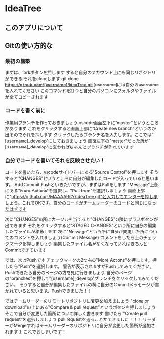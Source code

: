 # IdeaTree

## このアプリについて

## Gitの使い方的な


### 最初の構築


まずは、forkボタンを押します
すると自分のアカウント上にも同じリポジトリができる
それをcloneします
git clone https://github.com/[username]/IdeaTree.git
[username]には自分のusernameを入れてください
このコマンドを打つと自分のパソコンにフォルダやファイルが全てコピーされます


### コードを書く前に


作業用ブランチを作っておきましょう
vscode画面左下に"master"というところがあります
これをクリックすると画面上部に"Create new branch"というのが出るのでそれを押します
クリックしたらブランチ名を入力します。ここでは"[username]_develop"にしておきましょう
画面左下の"master"だった所が"[username]_develop"に変わればちゃんとブランチが作れています


### 自分でコードを書いてそれを反映させたい！

コードを書いたら、vscodeサイドバーにある"Source Control"を押します
そうすると"CHANGES"というところに自分が編集したコードが入っていると思います。
Add,Commit,Pushといきたいですが、まずはPullをします
"Message"上部にある"More Actions"を選択し、"Pull from"を選択しましょう
画面上部に"https://github.com/MAAAARCY/IdeaTree.git"と入力してエンターを押しましょう。これでOKです。自分のコードがチームリーダーのコードと同じになったはずです

次に"CHANGES"の所にカーソルを当てると"CHANGES"の隣にプラスボタンが出てきます
それをクリックすると"STAGED CHANGES"という所に自分の編集したファイルが移動します
次に"Message"という所に自分が変更した所についてのコメントを入れましょう(Commit Message)
コメントをしたら上のチェックマークを押しましょう
編集したファイル名がなくなっていればきちんとCommitできています

では、次はPushです
チェックマークの2つ右の"More Actions"を押します。押したら"Push"を選択します。
警告が表示されますがPushしてみてください。Pushできたら自分のページの方を見に行きましょう
自分のページの"branches"を押して"[username]_develop"ブランチをクリックしてみてください。
そうすると自分が編集したファイルの横に自分のCommitメッセージが書かれていると思います。Pushできました！！

ではチームリーダーのリモートリポジトリに変更を加えましょう
"clone or download"の上にある"Compare & pull request"というボタンを押しましょう
そこで自分が変更した箇所について詳しく書きます
書けたら "Create pull request"を選択しましょう
pull requestを送ることができました！！！
リーダーがMergeすればチームリーダーのリポジトリに自分が変更した箇所が追加されます１
これでおしまいです！
